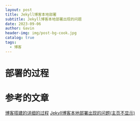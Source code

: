 ```yaml
---
layout: post
title: Jekyll博客本地部署
subtitle: Jekyll博客本地部署出现的问题
date: 2023-09-06
author: Gavin
header-img: img/post-bg-cook.jpg
catalog: true
tags:
  - 博客
---
```

# 部署的过程


# 参考的文章
[博客搭建的详细的过程](https://github.com/qiubaiying/qiubaiying.github.io/wiki/%E5%8D%9A%E5%AE%A2%E6%90%AD%E5%BB%BA%E8%AF%A6%E7%BB%86%E6%95%99%E7%A8%8B)
[Jekyll博客本地部署出现的问题(主页不显示)](https://yey.world/2020/03/01/Jekyll-%E6%9C%AC%E5%9C%B0%E8%B0%83%E8%AF%95%E5%8D%9A%E5%AE%A2/)




